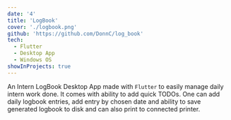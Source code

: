 ```yaml
---
date: '4'
title: 'LogBook'
cover: './logbook.png'
github: 'https://github.com/DonnC/log_book'
tech:
  - Flutter
  - Desktop App
  - Windows OS
showInProjects: true
---
```


An Intern LogBook Desktop App made with `Flutter` to easily manage daily intern work done. It comes with ability to add quick TODOs. One can add daily logbook entries, add entry by chosen date and ability to save generated logbook to disk and can also print to connected printer.
